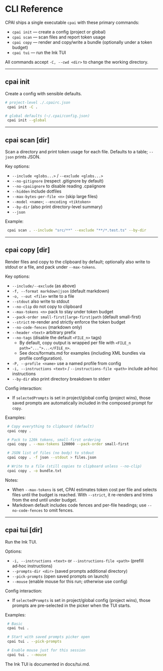 # CLI Reference

CPAI ships a single executable `cpai` with these primary commands:

- `cpai init` — create a config (project or global)
- `cpai scan` — scan files and report token usage
- `cpai copy` — render and copy/write a bundle (optionally under a token budget)
- `cpai tui` — run the Ink TUI

All commands accept `-C, --cwd <dir>` to change the working directory.

---

## cpai init

Create a config with sensible defaults.

```bash
# project-level ./.cpairc.json
 cpai init -C .

# global defaults (~/.cpai/config.json)
 cpai init --global
```

---

## cpai scan [dir]

Scan a directory and print token usage for each file. Defaults to a table; `--json` prints JSON.

Key options:

- `--include <globs...>` / `--exclude <globs...>`
- `--no-gitignore` (respect .gitignore by default)
- `--no-cpaiignore` to disable reading .cpaiignore
- `--hidden` include dotfiles
- `--max-bytes-per-file <n>` (skip large files)
- `--model <name>`; `--encoding <tiktoken>`
- `--by-dir` (also print directory-level summary)
- `--json`

Example:

```bash
 cpai scan . --include "src/**" --exclude "**/*.test.ts" --by-dir
```

---

## cpai copy [dir]

Render files and copy to the clipboard by default; optionally also write to stdout or a file, and pack under `--max-tokens`.

Key options:

- `--include/--exclude` (as above)
- `-f, --format markdown|json` (default markdown)
- `-o, --out <file>` write to a file
- `--stdout` also write to stdout
- `--no-clip` do not copy to clipboard
- `--max-tokens <n>` pack to stay under token budget
- `--pack-order small-first|large-first|path` (default small-first)
- `--strict` re-render and strictly enforce the token budget
- `--no-code-fences` (markdown only)
- `--header <text>` arbitrary prefix
 - `--no-tags` (disable the default `<FILE_n>` tags)
   - By default, copy output is wrapped per file with `<FILE_n path="...">...</FILE_n>`.
   - See docs/formats.md for examples (including XML bundles via profile configuration).
- `-P, --profile <name>` use a named profile from config
- `-i, --instructions <text>` / `--instructions-file <path>` include ad‑hoc instructions
- `--by-dir` also print directory breakdown to stderr

Config interaction:

- If `selectedPrompts` is set in project/global config (project wins), those saved prompts are automatically included in the composed prompt for `copy`.

Examples:

```bash
 # Copy everything to clipboard (default)
 cpai copy .

 # Pack to 120k tokens, small-first ordering
 cpai copy . --max-tokens 120000 --pack-order small-first

 # JSON list of files (no body) to stdout
 cpai copy . -f json --stdout > files.json

 # Write to a file (still copies to clipboard unless --no-clip)
 cpai copy . -o bundle.txt
```

Notes:

- When `--max-tokens` is set, CPAI estimates token cost per file and selects files until the budget is reached. With `--strict`, it re-renders and trims from the end until under budget.
- Markdown default includes code fences and per-file headings; use `--no-code-fences` to omit fences.

---

## cpai tui [dir]

Run the Ink TUI.

Options:

- `-i, --instructions <text>` or `--instructions-file <path>` (prefill ad‑hoc instructions)
- `--prompts-dir <dir>` (saved prompts additional directory)
- `--pick-prompts` (open saved prompts on launch)
- `--mouse` (enable mouse for this run; otherwise use config)

Config interaction:

- If `selectedPrompts` is set in project/global config (project wins), those prompts are pre-selected in the picker when the TUI starts.

Examples:

```bash
 # Basic
 cpai tui .

 # Start with saved prompts picker open
 cpai tui . --pick-prompts

 # Enable mouse just for this session
 cpai tui . --mouse
```

The Ink TUI is documented in docs/tui.md.
